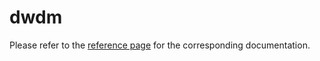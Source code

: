 # dwdm

Please refer to the [reference page](https://docs.infrahub.app/schema-library/reference/dwdm) for the corresponding documentation.
